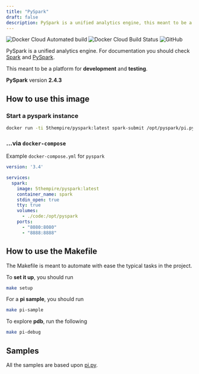 ```yaml
---
title: "PySpark"
draft: false
description: PySpark is a unified analytics engine, this meant to be a platform for development and testing.
---
```


![Docker Cloud Automated build](https://img.shields.io/docker/cloud/automated/5thempire/pyspark.svg) 
![Docker Cloud Build Status](https://img.shields.io/docker/cloud/build/5thempire/pyspark.svg)
![GitHub](https://img.shields.io/github/license/5thempire/pyspark.svg)

PySpark is a unified analytics engine. For documentation you should check [Spark](https://spark.apache.org/) and [PySpark](https://spark.apache.org/docs/2.4.3/api/python/index.html).

This meant to be a platform for **development** and **testing**. 

**PySpark** version **2.4.3**

## How to use this image

### Start a pyspark instance

```bash
docker run -ti 5thempire/pyspark:latest spark-submit /opt/pyspark/pi.py   
```

### ...via `docker-compose`

Example `docker-compose.yml` for `pyspark`

```yml
version: '3.4'

services:
  spark:
    image: 5thempire/pyspark:latest
    container_name: spark
    stdin_open: true
    tty: true
    volumes:
      - ./code:/opt/pyspark
    ports:
      - "8080:8080"
      - "8888:8888"
```

## How to use the Makefile

The Makefile is meant to automate with ease the typical tasks in the project.

To **set it up**, you should run

```bash
make setup
```

For a **pi sample**, you should run

```bash
make pi-sample
```

To explore **pdb**, run the following 

```bash
make pi-debug
```

## Samples

All the samples are based upon [pi.py](https://github.com/apache/spark/blob/master/examples/src/main/python/pi.py).
